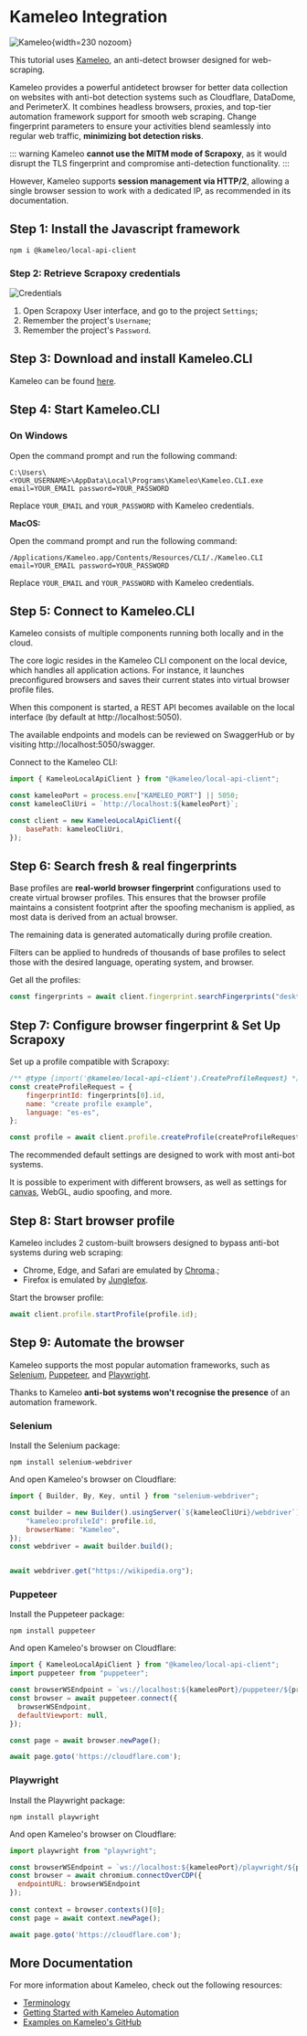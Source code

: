 # Kameleo Integration

![Kameleo](kameleo.svg){width=230 nozoom}

This tutorial uses [Kameleo](/l/kameleo), 
an anti-detect browser designed for web-scraping.

Kameleo provides a powerful antidetect browser for better data collection on websites with anti-bot detection systems such as Cloudflare, DataDome, and PerimeterX.
It combines headless browsers, proxies, and top-tier automation framework support for smooth web scraping. 
Change fingerprint parameters to ensure your activities blend seamlessly into regular web traffic, **minimizing bot detection risks**.

::: warning
Kameleo **cannot use the MITM mode of Scrapoxy**,
as it would disrupt the TLS fingerprint and compromise anti-detection functionality.
:::

However, Kameleo supports **session management via HTTP/2**, 
allowing a single browser session to work with a dedicated IP, 
as recommended in its documentation.


## Step 1: Install the Javascript framework

```shell
npm i @kameleo/local-api-client
```


### Step 2: Retrieve Scrapoxy credentials

![Credentials](../../credentials.png)

1. Open Scrapoxy User interface, and go to the project `Settings`;
2. Remember the project's `Username`;
3. Remember the project's `Password`.


## Step 3: Download and install Kameleo.CLI

Kameleo can be found
[here](/l/kameleo-downloads).


## Step 4: Start Kameleo.CLI

### On Windows

Open the command prompt and run the following command:

```shell
C:\Users\<YOUR_USERNAME>\AppData\Local\Programs\Kameleo\Kameleo.CLI.exe email=YOUR_EMAIL password=YOUR_PASSWORD
```

Replace `YOUR_EMAIL` and `YOUR_PASSWORD` with Kameleo credentials.


**MacOS:**

Open the command prompt and run the following command:

```shell
/Applications/Kameleo.app/Contents/Resources/CLI/./Kameleo.CLI email=YOUR_EMAIL password=YOUR_PASSWORD
```

Replace `YOUR_EMAIL` and `YOUR_PASSWORD` with Kameleo credentials.


## Step 5: Connect to Kameleo.CLI

Kameleo consists of multiple components running both locally and in the cloud.

The core logic resides in the Kameleo CLI component on the local device, which handles all application actions.
For instance, it launches preconfigured browsers and saves their current states into virtual browser profile files.

When this component is started, a REST API becomes available on the local interface (by default at http://localhost:5050).

The available endpoints and models can be reviewed on SwaggerHub or by visiting http://localhost:5050/swagger.

Connect to the Kameleo CLI:

```js
import { KameleoLocalApiClient } from "@kameleo/local-api-client";

const kameleoPort = process.env["KAMELEO_PORT"] || 5050;
const kameleoCliUri = `http://localhost:${kameleoPort}`;

const client = new KameleoLocalApiClient({
    basePath: kameleoCliUri,
});
```


## Step 6: Search fresh & real fingerprints

Base profiles are **real-world browser fingerprint** configurations used to create virtual browser profiles.
This ensures that the browser profile maintains a consistent footprint after the spoofing mechanism is applied,
as most data is derived from an actual browser.

The remaining data is generated automatically during profile creation.

Filters can be applied to hundreds of thousands of base profiles to select those with the desired language,
operating system, and browser.

Get all the profiles:

```js
const fingerprints = await client.fingerprint.searchFingerprints("desktop", "windows", "chrome", ">134");
```


## Step 7: Configure browser fingerprint & Set Up Scrapoxy

Set up a profile compatible with Scrapoxy:

```js
/** @type {import('@kameleo/local-api-client').CreateProfileRequest} */
const createProfileRequest = {
    fingerprintId: fingerprints[0].id,
    name: "create profile example",
    language: "es-es",
};

const profile = await client.profile.createProfile(createProfileRequest);
```

The recommended default settings are designed to work with most anti-bot systems.

It is possible to experiment with different browsers, as well as settings for [canvas](/l/kameleo-canvas),
WebGL, audio spoofing, and more.


## Step 8: Start browser profile

Kameleo includes 2 custom-built browsers designed to bypass anti-bot systems during web scraping:

* Chrome, Edge, and Safari are emulated by [Chroma](/l/kameleo-chroma).;
* Firefox is emulated by [Junglefox](/l/kameleo-junglefox).

Start the browser profile:

```js
await client.profile.startProfile(profile.id);
```


## Step 9: Automate the browser

Kameleo supports the most popular automation frameworks, such as
[Selenium](/l/selenium),
[Puppeteer](/l/puppeteer), and
[Playwright](/l/playwright).

Thanks to Kameleo **anti-bot systems won't recognise the presence** of an automation framework.


### Selenium

Install the Selenium package:

```shell
npm install selenium-webdriver
```

And open Kameleo's browser on Cloudflare:

```js
import { Builder, By, Key, until } from "selenium-webdriver";

const builder = new Builder().usingServer(`${kameleoCliUri}/webdriver`).withCapabilities({
    "kameleo:profileId": profile.id,
    browserName: "Kameleo",
});
const webdriver = await builder.build();


await webdriver.get("https://wikipedia.org");
```


### Puppeteer

Install the Puppeteer package:

```shell
npm install puppeteer
```

And open Kameleo's browser on Cloudflare:

```js
import { KameleoLocalApiClient } from "@kameleo/local-api-client";
import puppeteer from "puppeteer";

const browserWSEndpoint = `ws://localhost:${kameleoPort}/puppeteer/${profile.id}`;
const browser = await puppeteer.connect({
  browserWSEndpoint,
  defaultViewport: null,
});

const page = await browser.newPage();

await page.goto('https://cloudflare.com');
```


### Playwright

Install the Playwright package:

```shell
npm install playwright
```

And open Kameleo's browser on Cloudflare:

```js
import playwright from "playwright";

const browserWSEndpoint = `ws://localhost:${kameleoPort}/playwright/${profile.id}`;
const browser = await chromium.connectOverCDP({
  endpointURL: browserWSEndpoint
});
  
const context = browser.contexts()[0];
const page = await context.newPage();

await page.goto('https://cloudflare.com');
```


## More Documentation

For more information about Kameleo, check out the following resources:

* [Terminology](/l/kameleo-terminology)
* [Getting Started with Kameleo Automation](/l/kameleo-getting-started)
* [Examples on Kameleo's GitHub](/l/kameleo-examples)
